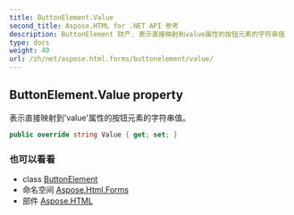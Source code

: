 ```yaml
---
title: ButtonElement.Value
second_title: Aspose.HTML for .NET API 参考
description: ButtonElement 财产. 表示直接映射到value属性的按钮元素的字符串值
type: docs
weight: 40
url: /zh/net/aspose.html.forms/buttonelement/value/
---
```

## ButtonElement.Value property

表示直接映射到'value'属性的按钮元素的字符串值。

```csharp
public override string Value { get; set; }
```

### 也可以看看

* class [ButtonElement](../)
* 命名空间 [Aspose.Html.Forms](../../buttonelement/)
* 部件 [Aspose.HTML](../../../)


